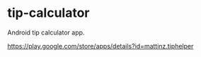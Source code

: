 # tip-calculator
Android tip calculator app.

https://play.google.com/store/apps/details?id=mattinz.tiphelper
